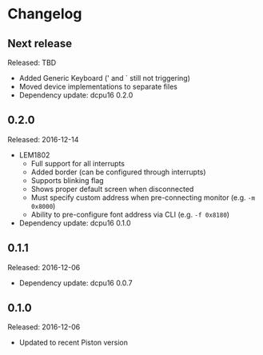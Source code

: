 # Changelog

## Next release
Released: TBD
* Added Generic Keyboard (' and ` still not triggering)
* Moved device implementations to separate files
* Dependency update: dcpu16 0.2.0

## 0.2.0
Released: 2016-12-14
* LEM1802
  * Full support for all interrupts
  * Added border (can be configured through interrupts)
  * Supports blinking flag
  * Shows proper default screen when disconnected
  * Must specify custom address when pre-connecting monitor (e.g. `-m 0x8000`)
  * Ability to pre-configure font address via CLI (e.g. `-f 0x8180`)
* Dependency update: dcpu16 0.1.0

## 0.1.1
Released: 2016-12-06
* Dependency update: dcpu16 0.0.7

## 0.1.0
Released: 2016-12-06
* Updated to recent Piston version
